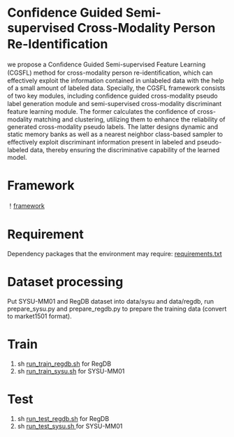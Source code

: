 # Conﬁdence Guided Semi-supervised Cross-Modality Person Re-Identiﬁcation
we propose a Conﬁdence Guided Semi-supervised Feature Learning (CGSFL) method for cross-modality person re-identiﬁcation, which can effectively exploit the information contained in unlabeled data with the help of a small amount of labeled data. Specially, the CGSFL framework consists of two key modules, including conﬁdence guided cross-modality pseudo label
generation module and semi-supervised cross-modality discriminant feature learning module. The former calculates the conﬁdence of cross-modality matching and clustering, utilizing them to enhance the reliability of generated cross-modality pseudo labels. The latter designs dynamic and static memory banks as well as a nearest neighbor class-based sampler to eﬀectively
exploit discriminant information present in labeled and pseudo-labeled data, thereby ensuring the discriminative capability of the learned model.

# Framework
！[framework](Framework.JPG)

# Requirement
Dependency packages that the environment may require: [requirements.txt](./requirements.txt)

# Dataset processing
Put SYSU-MM01 and RegDB dataset into data/sysu and data/regdb, run prepare\_sysu.py and prepare\_regdb.py to prepare the training data (convert to market1501 format).

# Train 
1. sh [run\_train\_regdb.sh](run_train_regdb.sh) for RegDB
2. sh [run\_train\_sysu.sh](run_train.sysu.sh) for SYSU-MM01

# Test 
1. sh [run\_test\_regdb.sh](run_test.regdb.sh) for RegDB
2. sh [run\_test\_sysu.sh ](run_test.sysu.sh)for SYSU-MM01
